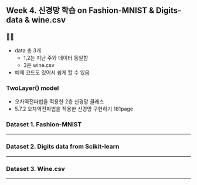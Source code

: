 ## Week 4. 신경망 학습 on Fashion-MNIST & Digits-data & wine.csv

### 🔨😀

- data 총 3개
  - 1,2는 지난 주와 데이터 동일함
  - 3은 wine.csv 
- 예제 코드도 있어서 쉽게 할 수 있음


### TwoLayer() model

- 오차역전파법을 적용한 2층 신경망 클래스	
- 5.7.2 오차역전파법을 적용한 신경망 구현하기	181page





### Dataset 1. Fashion-MNIST




--------




### Dataset 2. Digits data from Scikit-learn




--------



### Dataset 3. Wine.csv




--------


